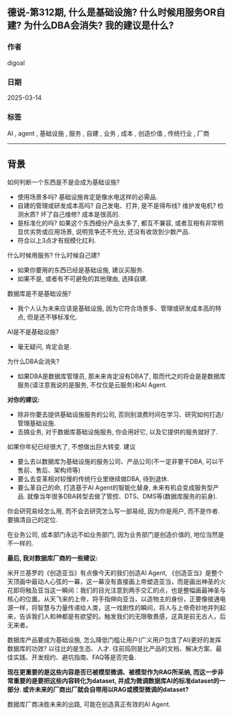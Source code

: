 ## 德说-第312期, 什么是基础设施? 什么时候用服务OR自建? 为什么DBA会消失? 我的建议是什么?   
                                                                                                            
### 作者                                                                                
digoal                                                                                
                                                                                       
### 日期                                                                                     
2025-03-14                                                                            
                                                                                    
### 标签                                                                                  
AI , agent , 基础设施 , 服务 , 自建 , 业务 , 成本 , 创造价值 , 传统行业 , 厂商            
                                                                                                      
----                                                                                    
                                                                                                  
## 背景     
如何判断一个东西是不是会成为基础设施?   
- 使用场景多吗? 基础设施肯定是像水电这样的必需品.    
- 自建的管理或研发成本高吗? 自己发电、打井, 是不是得布线? 维护发电机? 检测水质? 坏了自己维修? 成本是很高的.    
- 是标准化的吗? 如果这个东西细分产品太多了, 都互不兼容, 或者互相有非常明显优劣势或应用场景, 说明竞争还不充分, 还没有收敛到少数产品.    
- 符合以上3点才有规模化红利.    
  
  
什么时候用服务? 什么时候自己建?    
- 如果你要用的东西已经是基础设施, 建议买服务.    
- 如果不是, 或者有不可避免的其他理由, 选择自建.    
  
  
数据库是不是基础设施?   
- 我个人认为未来应该是基础设施, 因为它符合场景多、管理或研发成本高的特点, 但是还不够标准化.    
  
AI是不是基础设施?   
- 毫无疑问, 肯定会是.  
  
  
为什么DBA会消失?   
- 如果DBA是数据库管理员, 那未来肯定没有DBA了, 取而代之的将会是是数据库服务(请注意我说的是服务, 不仅仅是云服务)和AI Agent.    
  
  
<b> 对你的建议: </b>     
- 除非你要去提供基础设施服务的公司, 否则别浪费时间在学习、研究如何打造/管理基础设施.   
- 去搞业务, 对于数据库基础设施服务, 你会用好它, 以及它提供的服务就好了.   
  
如果你年纪已经很大了, 不想做出巨大转变. 建议  
- 要么去以数据库为基础设施的服务公司、产品公司(不一定非要干DBA, 可以干售前、售后、架构师等)  
- 要么去变革相对较慢的传统行业里继续做DBA, 待到退休.
- 要么革自己的命, 打造基于AI Agent的智能化替身, 未来有机会变成服务型产品. 就像当年很多DBA转型去做了管控、DTS、DMS等(数据库服务的前身).  
  
你会研究易经怎么用, 而不会去研究怎么写一部易经, 因为你是用户, 而不是作者. 要搞清自己的定位.   
  
在业务公司, 成本部门永远不如业务部门, 因为业务部门是创造价值的, 地位当然是不一样的.     
  
<b> 最后, 我对数据库厂商的一些建议: </b>  
  
米开兰基罗的《创造亚当》有点像今天的我们创造AI Agent, 《创造亚当》是整个天顶画中最动人心弦的一幕，这一幕没有直接画上帝塑造亚当，而是画出神圣的火花即将触及亚当这一瞬间：我们的目光注意到两手交汇的点，也是整幅画最神圣与核心的位置。从天飞来的上帝，将手指伸向亚当，以造物主的身份，正要像接通电源一样，将智慧与力量传递给人类，这一戏剧性的瞬间，将人与上帝奇妙地并列起来，告诉我们人和神都是有欲望的。触发我们的无限敬畏感，这真是前无古人，后无来者。  
  
数据库产品要成为基础设施, 怎么降低门槛让用户(广义用户包含了AI)更好的发挥数据库的功效? 以往比的是生态、人才. 往前捣则是比产品的文档、解决方案、最佳实践、开发规约、避坑指南、FAQ等是否完备.  
  
<b> 现在更重要的是这些内容是否已被模型微调、被模型作为RAG所采纳, 而这一步非常重要的是要把这些内容转化为dataset, 并成为微调数据库AI的标准dataset的一部分. 或许未来的厂商出厂就会自带用以RAG或模型微调的dataset? </b>       
  
数据库厂商决胜未来的出路, 可能在创造真正有效的AI Agent.    
  
